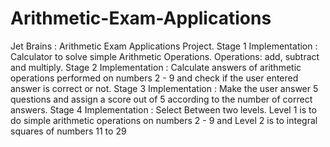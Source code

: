 # Arithmetic-Exam-Applications
Jet Brains : Arithmetic Exam Applications Project.
Stage 1 Implementation : Calculator to solve simple Arithmetic Operations. Operations: add, subtract and multiply.
Stage 2 Implementation : Calculate answers of arithmetic operations performed on numbers 2 - 9 and check if the user entered answer is correct or not.
Stage 3 Implementation : Make the user answer 5 questions and assign a score out of 5 according to the number of correct answers.
Stage 4 Implementation : Select Between two levels. Level 1 is to do simple arithmetic operations on numbers 2 - 9  and Level 2 is to integral squares of numbers 11 to 29
